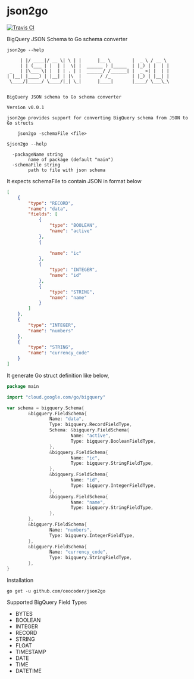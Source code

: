 # json2go

[![Travis CI](https://travis-ci.org/ceocoder/json2go.svg?branch=master)](https://travis-ci.org/ceocoder/json2go)

BigQuery JSON Schema to Go schema converter

```console
json2go --help

     | |/ ____|/ __ \| \ | |      |__ \        |  _ \ / __ \
     | | (___ | |  | |  \| |  ______ ) |_____  | |_) | |  | |
 _   | |\___ \| |  | | . | |  ______/ /______| |  _ <| |  | |
| |__| |____) | |__| | |\  |       / /_        | |_) | |__| |
 \____/|_____/ \____/|_| \_|      |____|       |____/ \___\_\


BigQuery JSON schema to Go schema converter

Version v0.0.1

json2go provides support for converting BigQuery schema from JSON to Go structs

    json2go -schemaFile <file>

$json2go --help

  -packageName string
        name of package (default "main")
  -schemaFile string
        path to file with json schema
```

It expects schemaFile to contain JSON in format below

```json
[
    {
        "type": "RECORD",
        "name": "data",
        "fields": [
            {
                "type": "BOOLEAN",
                "name": "active"
            },
            {
    
                "name": "ic"
            },
            {
                "type": "INTEGER",
                "name": "id"
            },
            {
                "type": "STRING",
                "name": "name"
            }
        ]
    },
    {
        "type": "INTEGER",
        "name": "numbers"
    },
    {
        "type": "STRING",
        "name": "currency_code"
    }
]
```

It generate Go struct definition like below,

```go
package main

import "cloud.google.com/go/bigquery"

var schema = bigquery.Schema{
        &bigquery.FieldSchema{
                Name: "data",
                Type: bigquery.RecordFieldType,
                Schema: &bigquery.FieldSchema{
                        Name: "active",
                        Type: bigquery.BooleanFieldType,
                },
                &bigquery.FieldSchema{
                        Name: "ic",
                        Type: bigquery.StringFieldType,
                },
                &bigquery.FieldSchema{
                        Name: "id",
                        Type: bigquery.IntegerFieldType,
                },
                &bigquery.FieldSchema{
                        Name: "name",
                        Type: bigquery.StringFieldType,
                },
        },
        &bigquery.FieldSchema{
                Name: "numbers",
                Type: bigquery.IntegerFieldType,
        },
        &bigquery.FieldSchema{
                Name: "currency_code",
                Type: bigquery.StringFieldType,
        },
}
```

Installation

```console
go get -u github.com/ceocoder/json2go
```

Supported BigQuery Field Types

* BYTES
* BOOLEAN
* INTEGER
* RECORD
* STRING
* FLOAT
* TIMESTAMP
* DATE
* TIME
* DATETIME
